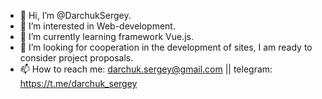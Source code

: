 - 👋 Hi, I’m @DarchukSergey.
- 👀 I’m interested in Web-development.
- 🌱 I’m currently learning framework Vue.js.
- 💞️ I’m looking for cooperation in the development of sites, I am ready to consider project proposals.
- 📫 How to reach me: darchuk.sergey@gmail.com || telegram: https://t.me/darchuk_sergey

<!---
DarchukSergey/DarchukSergey is a ✨ special ✨ repository because its `README.md` (this file) appears on your GitHub profile.
You can click the Preview link to take a look at your changes.
--->
